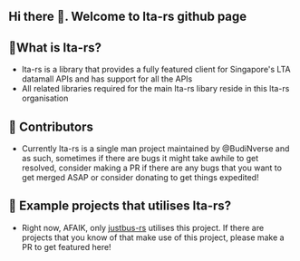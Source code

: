 ## Hi there 👋. Welcome to lta-rs github page

## 🙋‍What is lta-rs?
- lta-rs is a library that provides a fully featured client for Singapore's LTA datamall APIs and has support for all the APIs
- All related libraries required for the main lta-rs libary reside in this lta-rs organisation

## 🌈 Contributors
- Currently lta-rs is a single man project maintained by @BudiNverse and as such, sometimes if there are bugs it might take awhile to get resolved, consider making a PR if
there are any bugs that you want to get merged ASAP or consider donating to get things expedited!

## 🍿 Example projects that utilises lta-rs?
- Right now, AFAIK, only [justbus-rs](https://github.com/BudiNverse/justbus-rs) utilises this project. If there are projects that you know of that make use of this 
project, please make a PR to get featured here!

<!--

**Here are some ideas to get you started:**

🙋‍♀️ A short introduction - what is your organization all about?
🌈 Contribution guidelines - how can the community get involved?
👩‍💻 Useful resources - where can the community find your docs? Is there anything else the community should know?
🍿 Fun facts - what does your team eat for breakfast?
🧙 Remember, you can do mighty things with the power of [Markdown](https://docs.github.com/github/writing-on-github/getting-started-with-writing-and-formatting-on-github/basic-writing-and-formatting-syntax)
-->
